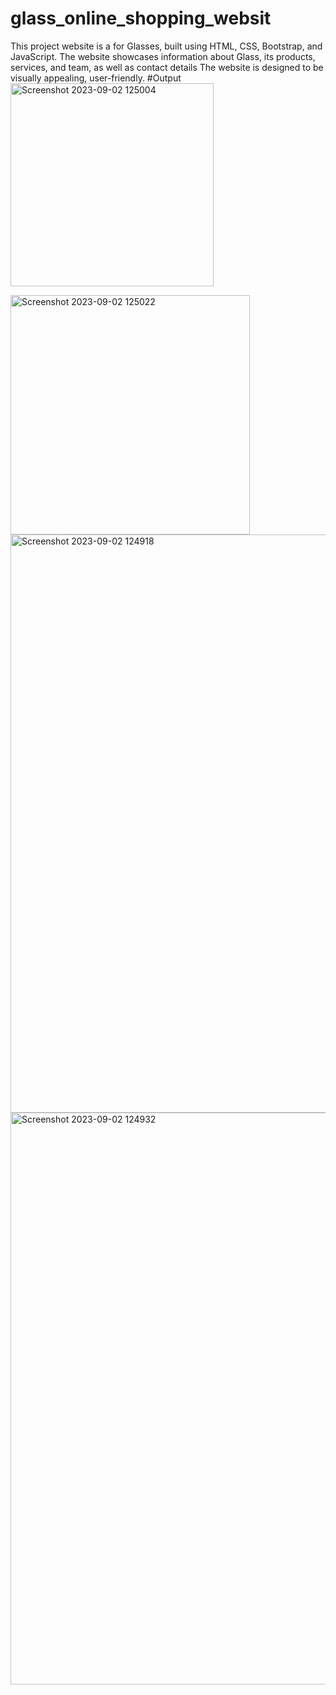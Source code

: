 # glass_online_shopping_websit
This project website is a for  Glasses, built using HTML, CSS, Bootstrap, and JavaScript. The website showcases information about Glass, its products, services, and team, as well as contact details The website is designed to be visually appealing, user-friendly.
#Output
<img width="325" alt="Screenshot 2023-09-02 125004" src="https://github.com/ajmal-khan2002/glass_online_shopping_websit/assets/130028956/4e67cf92-a1b2-4db2-a8de-b28829044048">

<img width="383" alt="Screenshot 2023-09-02 125022" src="https://github.com/ajmal-khan2002/glass_online_shopping_websit/assets/130028956/920386d3-4698-4314-8475-508f45906a09">
<img width="925" alt="Screenshot 2023-09-02 124918" src="https://github.com/ajmal-khan2002/glass_online_shopping_websit/assets/130028956/710195d1-31f6-42ef-b5b8-996610867abb">
<img width="915" alt="Screenshot 2023-09-02 124932" src="https://github.com/ajmal-khan2002/glass_online_shopping_websit/assets/130028956/59f82af4-180e-42c5-8cae-9043c2545f54">
